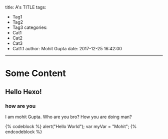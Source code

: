 title: A's TITLE
tags:
  - Tag1
  - Tag2
  - Tag3
categories:
  - Cat1
  - Cat2
  - Cat3
  - Cat1.1
author: Mohit Gupta
date: 2017-12-25 16:42:00
---
# Some Content
## Hello Hexo!
### how are you
I am mohit Gupta. Who are you bro? How you are doing man?

{% codeblock %}
    alert("Hello World");
    var myVar = "Mohit";
{% endcodeblock %}